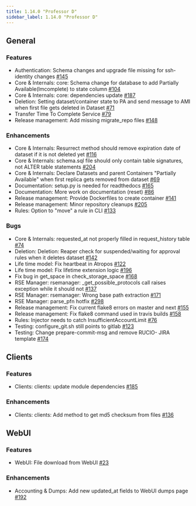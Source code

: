 ```yaml
---
title: 1.14.0 "Professor D"
sidebar_label: 1.14.0 "Professor D"
---
```


## General

### Features

- Authentication: Schema changes and upgrade file missing for ssh-identity changes [#145](https://github.com/rucio/rucio/issues/145)
- Core & Internals: core: Schema change for database to add Partially Available(Imcomplete) to state column [#104](https://github.com/rucio/rucio/issues/104)
- Core & Internals: core: dependencies update [#187](https://github.com/rucio/rucio/issues/187)
- Deletion: Setting dataset/container state to PA and send message to AMI when first file gets deleted in Dataset [#71](https://github.com/rucio/rucio/issues/71)
- Transfer Time To Complete Service [#79](https://github.com/rucio/rucio/issues/79)
- Release management: Add missing migrate_repo files [#148](https://github.com/rucio/rucio/issues/148)

### Enhancements

- Core & Internals: Resurrect method should remove expiration date of dataset if it is not deleted yet [#116](https://github.com/rucio/rucio/issues/116)
- Core & Internals: schema.sql file should only contain table signatures, not ALTER table statements [#204](https://github.com/rucio/rucio/issues/204)
- Core & Internals: Declare Datasets and parent Containers "Partially Available" when first replica gets removed from dataset [#69](https://github.com/rucio/rucio/issues/69)
- Documentation: setup.py is needed for readthedocs [#165](https://github.com/rucio/rucio/issues/165)
- Documentation: More work on documentation (reset) [#86](https://github.com/rucio/rucio/issues/86)
- Release management: Provide Dockerfiles to create container [#141](https://github.com/rucio/rucio/issues/141)
- Release management: Minor repository cleanups [#205](https://github.com/rucio/rucio/issues/205)
- Rules: Option to "move" a rule in CLI [#133](https://github.com/rucio/rucio/issues/133)

### Bugs

- Core & Internals: requested_at not properly filled in request_history table [#74](https://github.com/rucio/rucio/issues/74)
- Deletion: Deletion: Reaper check for suspended/waiting for approval rules when it deletes dataset [#142](https://github.com/rucio/rucio/issues/142)
- Life time model: Fix heartbeat in Atropos [#122](https://github.com/rucio/rucio/issues/122)
- Life time model: Fix lifetime extension logic [#196](https://github.com/rucio/rucio/issues/196)
- Fix bug in get_space in check_storage_space [#168](https://github.com/rucio/rucio/issues/168)
- RSE Manager: rsemanager: _get_possible_protocols call raises exception while it should not [#137](https://github.com/rucio/rucio/issues/137)
- RSE Manager: rsemanager: Wrong base path extraction [#171](https://github.com/rucio/rucio/issues/171)
- RSE Manager: parse_pfn hotfix [#298](https://github.com/rucio/rucio/issues/298)
- Release management: Fix current flake8 errors on master and next [#155](https://github.com/rucio/rucio/issues/155)
- Release management: Fix flake8 command used in travis builds [#158](https://github.com/rucio/rucio/issues/158)
- Rules: Injector needs to catch InsufficientAccountLimit [#76](https://github.com/rucio/rucio/issues/76)
- Testing: configure_git.sh still points to gitlab [#123](https://github.com/rucio/rucio/issues/123)
- Testing: Change prepare-commit-msg and remove RUCIO- JIRA template [#174](https://github.com/rucio/rucio/issues/174)

## Clients

### Features

- Clients: clients: update module dependencies [#185](https://github.com/rucio/rucio/issues/185)

### Enhancements

- Clients: clients: Add method to get md5 checksum from files [#136](https://github.com/rucio/rucio/issues/136)

## WebUI

### Features

- WebUI: File download from WebUI [#23](https://github.com/rucio/rucio/issues/23)

### Enhancements

- Accounting & Dumps: Add new updated_at fields to WebUI dumps page [#192](https://github.com/rucio/rucio/issues/192)
